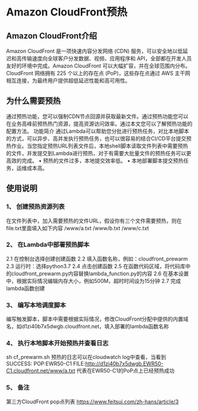 # Amazon CloudFront预热

## Amazon CloudFront介绍
Amazon CloudFront 是一项快速内容分发网络 (CDN) 服务，可以安全地以低延迟和高传输速度向全球客户分发数据、视频、应用程序和 API，全部都在开发人员友好的环境中完成。Amazon CloudFront 可以大幅扩容，并在全球范围内分布。CloudFront 网络拥有 225 个以上的存在点 (PoP)，这些存在点通过 AWS 主干网相互连接，为最终用户提供超低延迟性能和高可用性。

## 为什么需要预热
通过预热功能，您可以强制CDN节点回源并获取最新文件。通过预热功能您可以在业务高峰前预热热门资源，提高资源访问效率。通过本文您可以了解预热功能的配置方法。
功能简介
通过Lambda可以帮助您分批进行预热任务，对比本地脚本的方式，可以异步、高并发执行预热任务，也可以很容易的结合CI/CD平台提交预热作业。当您指定预热URL列表文件后，本地shell脚本读取文件列表中需要预热的文件，并发提交到Lambda进行预热，对于有需要大批量文件的预热任务可以更高效的完成。
•	预热的文件过多，本地提交效率低。
•	本地部署脚本提交预热任务，运维成本高。

## 使用说明
### 1、	创建预热资源列表
在文件列表中，加入需要预热的文件URL，假设你有三个文件需要预热，则在file.txt里面填入如下内容
/www/a.txt
/www/b.txt
/www/c.txt

### 2、	在Lambda中部署预热脚本
2.1 在控制台选择创建创建函数
2.2 填入函数名称，例如：cloudfront_prewarm
2.3 运行时：选择python3.7
2.4 点击创建函数
2.5 在函数代码区域，将代码库中的cloudfront_prewarm.py内容替换lambda_function.py的内容
2.6 在基本设置中，根据实际情况编辑内存大小，例如500M，超时时间设为15分钟
2.7 完成lambda函数创建

### 3、	编写本地调度脚本
编写触发脚本，脚本中需要根据实际情况，修改CloudFront分配中提供的内置域名，如d1zi40b7x5dwgb.cloudfront.net，填入部署的lambda函数名称

### 4、	执行本地脚本开始预热并查看日志
sh cf_prewarm.sh 
预热的日志可以在cloudwatch log中查看，当看到
SUCCESS: POP:EWR50-C1 FILE:http://d1zi40b7x5dwgb.EWR50-C1.cloudfront.net/www/a.txt
代表在EWR50-C1的PoP点上已经预热成功

### 5、	备注
第三方CloudFront pop点列表 https://www.feitsui.com/zh-hans/article/3


